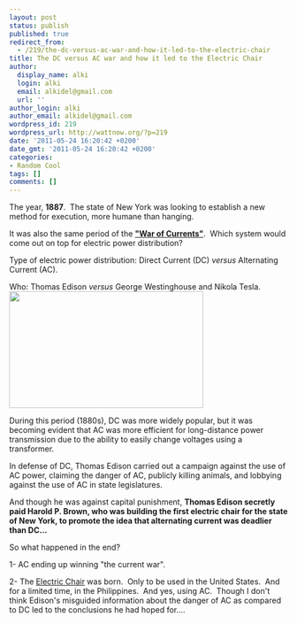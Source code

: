 ```yaml
---
layout: post
status: publish
published: true
redirect_from:
  - /219/the-dc-versus-ac-war-and-how-it-led-to-the-electric-chair
title: The DC versus AC war and how it led to the Electric Chair
author:
  display_name: alki
  login: alki
  email: alkidel@gmail.com
  url: ''
author_login: alki
author_email: alkidel@gmail.com
wordpress_id: 219
wordpress_url: http://wattnow.org/?p=219
date: '2011-05-24 16:20:42 +0200'
date_gmt: '2011-05-24 16:20:42 +0200'
categories:
- Random Cool
tags: []
comments: []
---
```

<p>The year, <strong>1887</strong>.&nbsp; The state of New York was looking to establish a new method for execution, more humane than hanging.</p>
<p>It was also the same period of the <a href="http://en.wikipedia.org/wiki/War_of_Currents"><strong>"War of Currents"</strong></a>.&nbsp; Which system would come out on top for electric power distribution?</p>
<p>Type of electric power distribution: Direct Current (DC) <em>versus </em>Alternating Current (AC).</p>
<p>Who: Thomas Edison <em>versus</em> George Westinghouse and Nikola Tesla.<a href="{{ 'assets/from-wordpress/uploads/2011/05/current-war1.gif' | relative_url }}"><img class="size-full wp-image-230 aligncenter" title="current war" src="{{ 'assets/from-wordpress/uploads/2011/05/current-war1.gif' | relative_url }}" alt="" width="351" height="211" /></a></p>
<p>During this period (1880s), DC was more widely popular, but it was becoming evident that AC was more efficient for long-distance power transmission due to the ability to easily change voltages using a transformer.</p>
<p>In defense of DC, Thomas Edison carried out a campaign against the use of AC power, claiming the danger of AC, publicly killing animals, and lobbying against the use of AC in state legislatures.</p>
<p>And though he was against capital punishment, <strong>Thomas Edison secretly paid Harold P. Brown, who was building the first electric chair for the state of New York, to promote the idea that alternating current was deadlier than DC...</strong></p>
<p>So what happened in the end?</p>
<p>1- AC ending up winning "the current war".</p>
<p>2- The <a href="http://en.wikipedia.org/wiki/Electric_chair">Electric Chair</a> was born.&nbsp; Only to be used in the United States.&nbsp; And for a limited time, in the Philippines.&nbsp; And yes, using AC.&nbsp; Though I don't think Edison's misguided information about the danger of AC as compared to DC led to the conclusions he had hoped for....</p>
